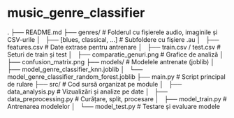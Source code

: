 # music_genre_classifier
.
├── README.md
├── genres/                   # Folderul cu fișierele audio, imaginile și CSV-urile
│   ├── [blues, classical, ...]  # Subfoldere cu fișiere .au
│   ├── features.csv             # Date extrase pentru antrenare
│   ├── train.csv / test.csv     # Seturi de train și test
│   ├── comparatie_genuri.png   # Grafice de analiză
│   ├── confusion_matrix.png
├── models/                  # Modelele antrenate (joblib)
│   ├── model_genre_classifier_knn.joblib
│   └── model_genre_classifier_random_forest.joblib
├── main.py                  # Script principal de rulare
├── src/                     # Cod sursă organizat pe module
│   ├── data_analysis.py         # Vizualizări și analize pe date
│   ├── data_preprocessing.py    # Curățare, split, procesare
│   ├── model_train.py           # Antrenarea modelelor
│   └── model_test.py            # Testare și evaluare modele

